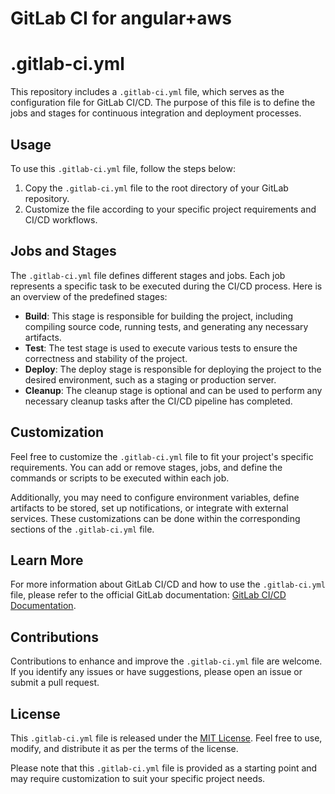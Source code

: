 # GitLab CI for angular+aws

# .gitlab-ci.yml

This repository includes a `.gitlab-ci.yml` file, which serves as the configuration file for GitLab CI/CD. The purpose of this file is to define the jobs and stages for continuous integration and deployment processes.

## Usage
To use this `.gitlab-ci.yml` file, follow the steps below:

1. Copy the `.gitlab-ci.yml` file to the root directory of your GitLab repository.
2. Customize the file according to your specific project requirements and CI/CD workflows.

## Jobs and Stages
The `.gitlab-ci.yml` file defines different stages and jobs. Each job represents a specific task to be executed during the CI/CD process. Here is an overview of the predefined stages:

- **Build**: This stage is responsible for building the project, including compiling source code, running tests, and generating any necessary artifacts.
- **Test**: The test stage is used to execute various tests to ensure the correctness and stability of the project.
- **Deploy**: The deploy stage is responsible for deploying the project to the desired environment, such as a staging or production server.
- **Cleanup**: The cleanup stage is optional and can be used to perform any necessary cleanup tasks after the CI/CD pipeline has completed.

## Customization
Feel free to customize the `.gitlab-ci.yml` file to fit your project's specific requirements. You can add or remove stages, jobs, and define the commands or scripts to be executed within each job.

Additionally, you may need to configure environment variables, define artifacts to be stored, set up notifications, or integrate with external services. These customizations can be done within the corresponding sections of the `.gitlab-ci.yml` file.

## Learn More
For more information about GitLab CI/CD and how to use the `.gitlab-ci.yml` file, please refer to the official GitLab documentation: [GitLab CI/CD Documentation](https://docs.gitlab.com/ee/ci/).

## Contributions
Contributions to enhance and improve the `.gitlab-ci.yml` file are welcome. If you identify any issues or have suggestions, please open an issue or submit a pull request.

## License
This `.gitlab-ci.yml` file is released under the [MIT License](LICENSE). Feel free to use, modify, and distribute it as per the terms of the license.

Please note that this `.gitlab-ci.yml` file is provided as a starting point and may require customization to suit your specific project needs.
